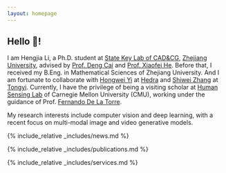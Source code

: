 ```yaml
---
layout: homepage
---
```


## Hello 👋!

I am Hengjia Li, a Ph.D. student at [State Key Lab of CAD&CG](http://www.cad.zju.edu.cn/index.html), [Zhejiang University](https://www.zju.edu.cn/), advised by [Prof. Deng Cai](http://www.cad.zju.edu.cn/home/dengcai/) and [Prof. Xiaofei He](http://www.cad.zju.edu.cn/home/xiaofeihe/). 
Before that, I received my B.Eng. in Mathematical Sciences of Zhejiang University.
And I am fortunate to collaborate with [Hongwei Yi](https://xyyhw.top/) at [Hedra](https://www.hedra.com/) and [Shiwei Zhang](https://openreview.net/profile?id=~Shiwei_Zhang2) at [Tongyi](https://tongyi.aliyun.com/wanxiang/).
Currently, I have the privilege of being a visiting scholar at [Human Sensing Lab](http://www.humansensing.cs.cmu.edu/) of Carnegie Mellon University (CMU), working under the guidance of Prof. [Fernando De La Torre](https://www.cs.cmu.edu/~ftorre/).

My research interests include computer vision and deep learning, with a recent focus on multi-modal image and video generative models.

{% include_relative _includes/news.md %}

{% include_relative _includes/publications.md %}

{% include_relative _includes/services.md %}
